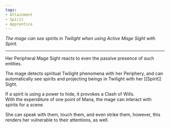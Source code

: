 ```yaml
---
tags:
- Attainment
- Spirit
- Apprentice
---
```


_The mage can see spirits in Twilight when using Active Mage Sight with Spirit._

---

Her Peripheral Mage Sight reacts to even the passive presence of such entities.

The mage detects spiritual Twilight phenomena with her Periphery, and can automatically see spirits and projecting beings in Twilight with her [[Spirit]] Sight.

If a spirit is using a power to hide, it provokes a Clash of Wills.\
With the expenditure of one point of Mana, the mage can interact with spirits for a scene.

She can speak with them, touch them, and even strike them, however, this renders her vulnerable to their attentions, as well.
